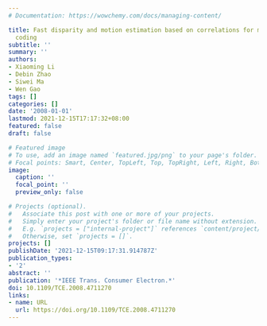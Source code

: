 ```yaml
---
# Documentation: https://wowchemy.com/docs/managing-content/

title: Fast disparity and motion estimation based on correlations for multiview video
  coding
subtitle: ''
summary: ''
authors:
- Xiaoming Li
- Debin Zhao
- Siwei Ma
- Wen Gao
tags: []
categories: []
date: '2008-01-01'
lastmod: 2021-12-15T17:17:32+08:00
featured: false
draft: false

# Featured image
# To use, add an image named `featured.jpg/png` to your page's folder.
# Focal points: Smart, Center, TopLeft, Top, TopRight, Left, Right, BottomLeft, Bottom, BottomRight.
image:
  caption: ''
  focal_point: ''
  preview_only: false

# Projects (optional).
#   Associate this post with one or more of your projects.
#   Simply enter your project's folder or file name without extension.
#   E.g. `projects = ["internal-project"]` references `content/project/deep-learning/index.md`.
#   Otherwise, set `projects = []`.
projects: []
publishDate: '2021-12-15T09:17:31.914787Z'
publication_types:
- '2'
abstract: ''
publication: '*IEEE Trans. Consumer Electron.*'
doi: 10.1109/TCE.2008.4711270
links:
- name: URL
  url: https://doi.org/10.1109/TCE.2008.4711270
---
```

